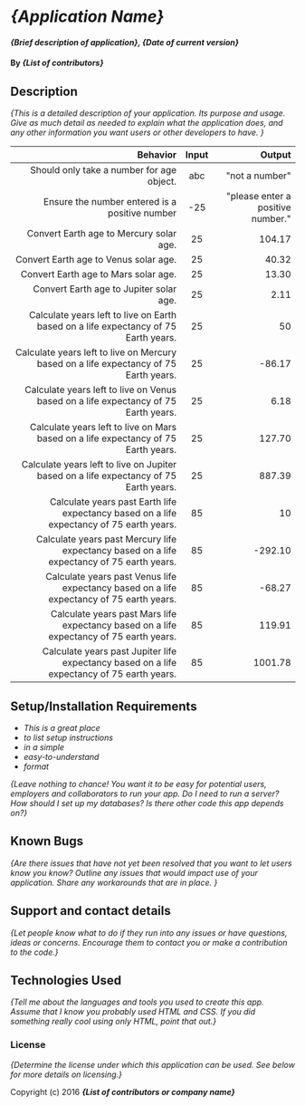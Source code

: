 # _{Application Name}_

#### _{Brief description of application}, {Date of current version}_

#### By _**{List of contributors}**_

## Description

_{This is a detailed description of your application. Its purpose and usage.  Give as much detail as needed to explain what the application does, and any other information you want users or other developers to have. }_

|   Behavior    |   Input     |     Output    |
|--------------:|:-----------:|--------------:|
|Should only take a number for age object. |abc |"not a number" |
|Ensure the number entered is a positive number |-25 |"please enter a positive number."|
|Convert Earth age to Mercury solar age. |25 |104.17 |
|Convert Earth age to Venus solar age. |25 |40.32 |
|Convert Earth age to Mars solar age. |25 |13.30 |
|Convert Earth age to Jupiter solar age. |25 |2.11 |
|Calculate years left to live on Earth based on a life expectancy of 75 Earth years. |25 |50 |
|Calculate years left to live on Mercury based on a life expectancy of 75 Earth years. |25 |-86.17 |
|Calculate years left to live on Venus based on a life expectancy of 75 Earth years. |25 |6.18 |
|Calculate years left to live on Mars based on a life expectancy of 75 Earth years. |25 |127.70 |
|Calculate years left to live on Jupiter based on a life expectancy of 75 Earth years. |25 |887.39 |
|Calculate years past Earth life expectancy based on a life expectancy of 75 earth years. |85 |10 |
|Calculate years past Mercury life expectancy based on a life expectancy of 75 earth years. |85 |-292.10 |
|Calculate years past Venus life expectancy based on a life expectancy of 75 earth years. |85 |-68.27 |
|Calculate years past Mars life expectancy based on a life expectancy of 75 earth years. |85 |119.91 |
|Calculate years past Jupiter life expectancy based on a life expectancy of 75 earth years. |85 |1001.78 |





## Setup/Installation Requirements

* _This is a great place_
* _to list setup instructions_
* _in a simple_
* _easy-to-understand_
* _format_

_{Leave nothing to chance! You want it to be easy for potential users, employers and collaborators to run your app. Do I need to run a server? How should I set up my databases? Is there other code this app depends on?}_

## Known Bugs

_{Are there issues that have not yet been resolved that you want to let users know you know?  Outline any issues that would impact use of your application.  Share any workarounds that are in place. }_

## Support and contact details

_{Let people know what to do if they run into any issues or have questions, ideas or concerns.  Encourage them to contact you or make a contribution to the code.}_

## Technologies Used

_{Tell me about the languages and tools you used to create this app. Assume that I know you probably used HTML and CSS. If you did something really cool using only HTML, point that out.}_

### License

*{Determine the license under which this application can be used.  See below for more details on licensing.}*

Copyright (c) 2016 **_{List of contributors or company name}_**
